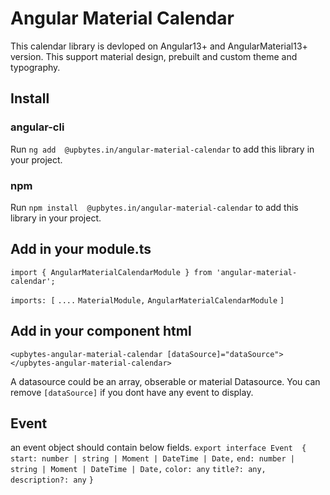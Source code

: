 # Angular Material Calendar

This calendar library is devloped on Angular13+ and AngularMaterial13+ version.
This support material design, prebuilt and custom theme and typography.     

## Install

### angular-cli
Run `ng add  @upbytes.in/angular-material-calendar` to add this library in your project.

### npm
Run `npm install  @upbytes.in/angular-material-calendar` to add this library in your project.

## Add in your module.ts

`import { AngularMaterialCalendarModule } from 'angular-material-calendar';`

`imports: [`
    `....`
    `MaterialModule,`
    `AngularMaterialCalendarModule`
`]`

## Add in your component html

`<upbytes-angular-material-calendar [dataSource]="dataSource">`
`</upbytes-angular-material-calendar>`

A datasource could be an array, obserable or material Datasource. You can remove `[dataSource]` if you dont have any event to display.


## Event

an event object should contain below fields.
`export interface Event  {`
    `start: number | string | Moment | DateTime | Date,`
    `end: number | string | Moment | DateTime | Date,`
    `color: any`
    `title?: any,`
    `description?: any`
  `}`


